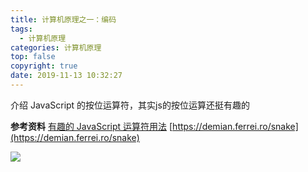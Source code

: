 ```yaml
---
title: 计算机原理之一：编码
tags:
  - 计算机原理
categories: 计算机原理
top: false
copyright: true
date: 2019-11-13 10:32:27
---
```

介绍 JavaScript 的按位运算符，其实js的按位运算还挺有趣的
<!--more-->

**参考资料**
[有趣的 JavaScript 运算符用法](https://www.infoq.cn/article/jPF4p0Srd9qhVbWMaOFh)
[https://demian.ferrei.ro/snake](https://demian.ferrei.ro/snake)

![](http://static.zhyjor.com/wexin.png)
